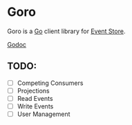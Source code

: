 Goro
====

Goro is a [Go](http://golang.org) client library for [Event Store](http://eventstore.org).

[Godoc](https://godoc.org/github.com/vectorhacker/goro)

TODO:
---

- [ ] Competing Consumers
- [ ] Projections
- [ ] Read Events
- [ ] Write Events
- [ ] User Management